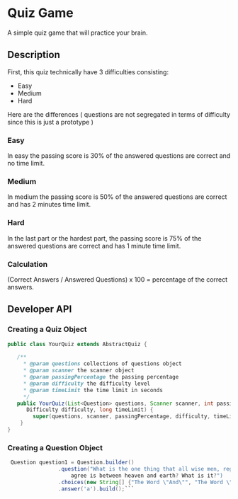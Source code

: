 # Quiz Game

A simple quiz game that will practice your brain.

## Description

First, this quiz technically have 3 difficulties consisting:

 * Easy
 * Medium
 * Hard

Here are the differences ( questions are not segregated in terms of difficulty since this is just a prototype )

### **Easy**

In easy the passing score is 30% of the answered questions are correct and no time limit.

### **Medium**

In medium the passing score is 50% of the answered questions are correct and has 2 minutes time limit.

### **Hard**

In the last part or the hardest part, the passing score is 75% of the answered questions are correct and has 1 minute time limit.

### **Calculation**

(Correct Answers / Answered Questions) x 100 = percentage of the correct answers.

## Developer API

### **Creating a Quiz Object**

```java
public class YourQuiz extends AbstractQuiz {
    
   /**
     * @param questions collections of questions object
     * @param scanner the scanner object
     * @param passingPercentage the passing percentage
     * @param difficulty the difficulty level
     * @param timeLimit the time limit in seconds
     */
   public YourQuiz(List<Question> questions, Scanner scanner, int passingPercentage,
      Difficulty difficulty, long timeLimit) {
        super(questions, scanner, passingPercentage, difficulty, timeLimit);
    }
}
```

### **Creating a Question Object**
```java
 Question question1 = Question.builder()
                .question("What is the one thing that all wise men, regardless of their religion or politics,
                    agree is between heaven and earth? What is it?")
                .choices(new String[] {"The Word \"And\"", "The Word \"Or\"", "The Word \"Cool\""})
                .answer('a').build();```
